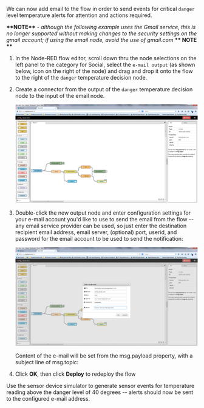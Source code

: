 We can now add email to the flow in order to send events for critical `danger`
level temperature alerts for attention and actions required.

**\*\*NOTE\*\*** - *although the following example uses the Gmail service, this
is no longer supported without making changes to the security settings on the
gmail account; if using the email node, avoid the use of gmail.com* **\*\* NOTE
\*\***

1.  In the Node-RED flow editor, scroll down thru the node selections on the
	left panel to the category for Social, select the `e-mail output` (as shown
	below, icon on the right of the node) and drag and drop it onto the flow to
	the right of the `danger` temperature decision node.

1.  Create a connector from the output of the `danger` temperature decision node
	to the input of the email node.

	![](/media/7eb742442a7f7e3a6b30bdd8b5d1f9df.png)

1.  Double-click the new output node and enter configuration settings for your
	e-mail account you'd like to use to send the email from the flow -- any email
	service provider can be used, so just enter the destination recipient email
	address, email server, (optional) port, userid, and password for the email
	account to be used to send the notification:

	![](/media/5a1409f92c1ca23c95a46ff0136e9d5c.png)

	Content of the e-mail will be set from the msg.payload property, with a
	subject line of msg.topic:

1.	Click **OK**, then click **Deploy** to redeploy the flow

Use the sensor device simulator to generate sensor events for temperature
reading above the danger level of 40 degrees -- alerts should now be sent to the
configured e-mail address.
